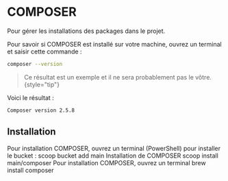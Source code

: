 # COMPOSER

Pour gérer les installations des packages dans le projet.

Pour savoir si COMPOSER est installé sur votre machine, ouvrez un terminal et saisir cette commande :

```Bash
composer --version
```
> Ce résultat est un exemple et il ne sera probablement pas le vôtre.
{style="tip"}

Voici le résultat :

````Bash
Composer version 2.5.8 
````

## Installation

<tabs>
    <tab title="WINDOWS">
        Pour installation COMPOSER, ouvrez un terminal (PowerShell) pour installer le bucket :
        <code-block lang="Bash">
        scoop bucket add main
        </code-block>
        Installation de COMPOSER
        <code-block lang="Bash">
        scoop install main/composer
        </code-block>
    </tab>
    <tab title="MAC OS">
        Pour installation COMPOSER, ouvrez un terminal
        <code-block lang="Bash">
        brew install composer
        </code-block>
    </tab>
</tabs>